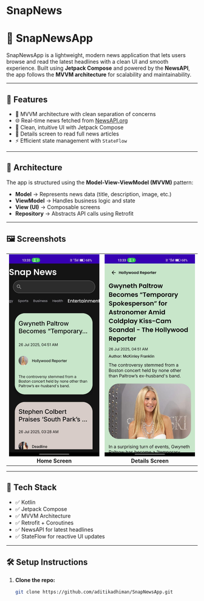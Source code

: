 # SnapNews
# 📰 SnapNewsApp

SnapNewsApp is a lightweight, modern news application that lets users browse and read the latest headlines with a clean UI and smooth experience. Built using **Jetpack Compose** and powered by the **NewsAPI**, the app follows the **MVVM architecture** for scalability and maintainability.

---

## 🚀 Features

- 🧠 MVVM architecture with clean separation of concerns
- 🌐 Real-time news fetched from [NewsAPI.org](https://newsapi.org)
- 📱 Clean, intuitive UI with Jetpack Compose
- 📄 Details screen to read full news articles
- ⚡ Efficient state management with `StateFlow`

---

## 🧱 Architecture

The app is structured using the **Model-View-ViewModel (MVVM)** pattern:

- **Model** → Represents news data (title, description, image, etc.)
- **ViewModel** → Handles business logic and state
- **View (UI)** → Composable screens
- **Repository** → Abstracts API calls using Retrofit

---

## 🖼 Screenshots

<table>
  <tr>
    <td align="center">
      <img src="Screenshots/SnapNewsHome.png.jpg" alt="Home Screen" width="300"/>
      <br/><b>Home Screen</b>
    </td>
    <td align="center">
      <img src="Screenshots/detailsSnapNews.png.jpg" alt="Details Screen" width="300"/>
      <br/><b>Details Screen</b>
    </td>
  </tr>
</table>

---

## 🔧 Tech Stack

- ✅ Kotlin
- ✅ Jetpack Compose
- ✅ MVVM Architecture
- ✅ Retrofit + Coroutines
- ✅ NewsAPI for latest headlines
- ✅ StateFlow for reactive UI updates

---

## 🛠 Setup Instructions

1. **Clone the repo:**
   ```bash
   git clone https://github.com/aditikadhiman/SnapNewsApp.git
